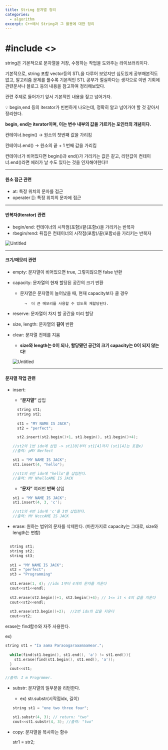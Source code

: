 ```yaml
---
title: String 문자열 정리
categories: 
  - algorithm
excerpt: C++에서 String과 그 활용에 대한 정리
---
```


# #include <<string>>

string은 기본적으로 문자열을 저장, 수정하는 작업을 도와주는 라이브러리이다.

기본적으로, string 포함 vector등의 STL을 다루어 보았지만 심도있게 공부해본적도 없고, 알고리즘 문제를 풀수록 기본적인 STL 공부가 절실하다는 생각으로 이번 기회에 관련문서나 블로그 등의 내용을 참고하여 정리해보았다.

관련 주제로 들어가기 앞서 기본적인 내용을 짚고 넘어가자.

<aside>
💡 begin,end 등의 iterator가 빈번하게 나오는데, 정확히 알고 넘어가야 할 것 같아서 정리한다.

</aside>

**begin, end는 iterator이며, 이는 변수 내부의 값을 가르키는 포인터의 개념이다.**

컨테이너.begin() → 원소의 첫번째 값을 가리킴

컨테이너.end() → 원소의 끝 + 1 번째 값을 가리킴

컨테이너가 비어있다면 begin()과 end()가 가리키는 값은 같고, 리턴값이 컨테이너.end()라면 에러가 날 수도 있다는 것을 인지해야한다!!

---

#### 원소 접근 관련

- at: 특정 위치의 문자를 접근
- operater []: 특정 위치의 문자에 접근

---

#### 반복자(Iterator) 관련

- begin/end: 컨테이너의 시작점(포함)/끝(포함x)을 가리키는 반복자
- rbegin/rend: 뒤집은 컨테이너의 시작점(포함)/끝(포함x)을 가리키는 반복자

![Untitled](/assets/string1.png)

---

#### 크기/메모리 관련

- empty: 문자열이 비어있으면 true, 그렇지않으면 false 반환
- capacity: 문자열의 현재 할당된 공간의 크기 반환
    - 문자열은 문자열이 늘어났을 때, 현재 capacity보다 클 경우
    
            →  더 큰 메모리를 사용할 수 있도록 재할당된다.
    


- reserve: 문자열이 차지 할 공간을 미리 할당
- size, length: 문자열의 **길이** 반환
- clear: 문자열 전체를 지움
    - **size와 length는 0이 되나, 할당됐던 공간의 크기 capacity는 0이 되지 않는다!**
    
    ![Untitled](/assets/string2.png)
    
    ---
    

#### 문자열 작업 관련

- insert:
    - “**문자열”** 삽입
    
    ```cpp
      string st1;
      string st2;
      
      st1 = "MY NAME IS JACK";
      st2 = "perfect";
    
      st2.insert(st2.begin()+1, st1.begin(), st1.begin()+4);
    
    //st2의 1번 idx에 삽입 -> st1[0]부터 st1[4]까지 (st1[4]는 포함x)
    //출력: pMY Nerfect
    ```
    
    ```cpp
    st1 = "MY NAME IS JACK";
    st1.insert(4, "hello");
    
    //st1의 4번 idx에 "hello"를 삽입한다.
    //출력: MY NhelloAME IS JACK
    ```
    
    - “**문자”** 여러번 **반복** 삽입
    
    ```cpp
    st1 = "MY NAME IS JACK";
    st1.insert(4, 3, 'c');
    
    //st1의 4번 idx에 'c'를 3번 삽입한다.
    //출력: MY NcccAME IS JACK
    ```
    

- erase: 원하는 범위의 문자를 삭제한다. (마찬가지로 capacity는 그대로, size와 length는 변함)

```cpp

  string st1;
  string st2;
  string st3;
  
  st1 = "MY NAME IS JACK";
  st2 = "perfect";
  st3 = "Programming"
    
  st1.erase(1, 4); //idx 1부터 4개의 문자를 지운다
  cout<<st1<<endl;
  
  st2.erase(st2.begin()+1, st2.begin()+4); // 1<= it < 4의 값을 지운다
  cout<<st2<<endl;
  
  st3.erase(st3.begin()+2);  //2번 idx의 값을 지운다
  cout<<st2;

```

erase는 find함수와 자주 사용한다.

ex) 

```cpp
string st1 = "Ia aama Paraoagaraaamaamear.";
  
  while(find(st1.begin(), st1.end(), 'a') != st1.end()){
    st1.erase(find(st1.begin(), st1.end(), 'a'));
  }
  cout<<st1;

//출력: I m Progrmmer.
```

- substr: 문자열의 일부분을 리턴한다.
    - ex)   str.substr(시작점idx, 길이)
    
    ```cpp
    string st1 = "one two three four";
    
    st1.substr(4, 3); // return: "two"
    cout<<st1.substr(4, 3); //출력: "two"
    ```
    
- copy: 문자열을 복사하는 함수
    
    str1 = str2;
